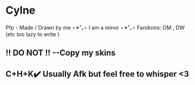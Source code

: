 # Cylne

Pfp - Made / Drawn by me
⋆✴︎˚｡⋆ I am a minor ⋆✴︎˚｡⋆ 
Fandoms: OM , DW (etc too lazy to write )

!! DO NOT !!
--Copy my skins 
----------------------------------------------
C+H+K✔️ Usually Afk but feel free to whisper <3
----------------------------------------------
